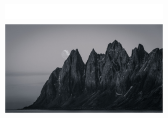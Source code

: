[![logo](docs/logo-wide.png)](https://technicalramblings.com)

[![img](docs/about/images/Senja-death-star.jpg)](https://technicalramblings.com)
